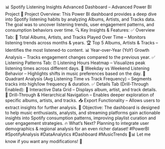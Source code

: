 📊 Spotify Listening Insights Advanced Dashboard – Advanced Power BI Project
🚀 Project Overview:
 This Power BI dashboard provides a deep dive into Spotify listening habits by analyzing Albums, Artists, and Tracks data. The goal was to uncover listening trends, user engagement patterns, and consumption behaviors over time.
🔍 Key Insights & Features:
✅ Overview Tab:
📅 Total Albums, Artists, and Tracks Played Over Time – Monitors listening trends across months & years.
🏆 Top 5 Albums, Artists & Tracks – Identifies the most listened-to content.
📊 Year-over-Year (YoY) Growth Analysis – Tracks engagement changes compared to the previous year.
✅ Listening Patterns Tab:
⏰ Listening Hours Heatmap – Visualizes peak listening times across different days.
🔄 Weekday vs Weekend Listening Behavior – Highlights shifts in music preferences based on the day.
🎯 Quadrant Analysis (Avg Listening Time vs Track Frequency) – Segments tracks into high/low frequency & duration.
✅ Details Tab (Drill-Through Enabled):
🧐 Interactive Data Grid – Displays album, artist, and track details.
🎯 Drill-Through & Hierarchical Navigation – Enables deeper exploration of specific albums, artists, and tracks.
📥 Export Functionality – Allows users to extract insights for further analysis.
🎯 Objective:
 The dashboard is designed to help music enthusiasts, analysts, and streaming platforms gain actionable insights into Spotify consumption patterns, improving playlist curation and user engagement strategies.
🔥 What’s Next?
 Planning to integrate user demographics & regional analysis for an even richer dataset!
#PowerBI #SpotifyAnalysis #DataAnalytics #Dashboard #MusicTrends 🎵📊
Let me know if you want any modifications! 🚀 
